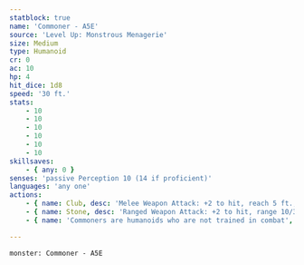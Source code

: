 ```yaml
---
statblock: true
name: 'Commoner - A5E'
source: 'Level Up: Monstrous Menagerie'
size: Medium
type: Humanoid
cr: 0
ac: 10
hp: 4
hit_dice: 1d8
speed: '30 ft.'
stats:
    - 10
    - 10
    - 10
    - 10
    - 10
    - 10
skillsaves:
    - { any: 0 }
senses: 'passive Perception 10 (14 if proficient)'
languages: 'any one'
actions:
    - { name: Club, desc: 'Melee Weapon Attack: +2 to hit, reach 5 ft., one target. Hit: 2 (1d4) bludgeoning damage.' }
    - { name: Stone, desc: 'Ranged Weapon Attack: +2 to hit, range 10/30 ft., one target. Hit: 2 (1d4) bludgeoning damage.' }
    - { name: 'Commoners are humanoids who are not trained in combat', desc: 'Typical commoners include farmers, herders, artisans, servants, and scholars.' }

---
```

```statblock
monster: Commoner - A5E
```
